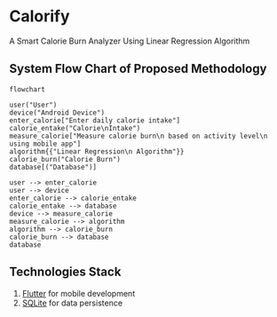 # Calorify

A Smart Calorie Burn Analyzer Using Linear Regression Algorithm

## System Flow Chart of Proposed Methodology

```mermaid
flowchart

user("User")
device("Android Device")
enter_calorie["Enter daily calorie intake"]
calorie_entake("Calorie\nIntake")
measure_calorie["Measure calorie burn\n based on activity level\n using mobile app"]
algorithm{{"Linear Regression\n Algorithm"}}
calorie_burn("Calorie Burn")
database[("Database")]

user --> enter_calorie
user --> device
enter_calorie --> calorie_entake
calorie_entake --> database
device --> measure_calorie
measure_calorie --> algorithm
algorithm --> calorie_burn
calorie_burn --> database
database

```

## Technologies Stack

1. [Flutter](https://flutter.dev/) for mobile development
2. [SQLite](https://www.sqlite.org/index.html) for data persistence
